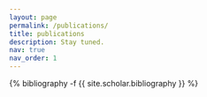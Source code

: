 ```yaml
---
layout: page
permalink: /publications/
title: publications
description: Stay tuned.
nav: true
nav_order: 1
---
```

<!-- _pages/publications.md -->
<div class="publications"> 

{% bibliography -f {{ site.scholar.bibliography }} %} 

</div> 
